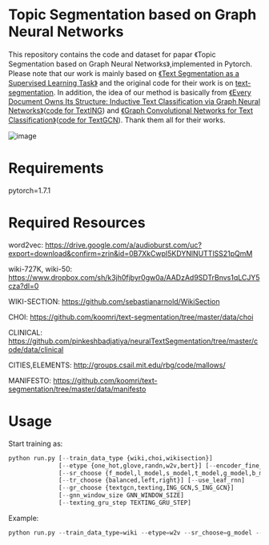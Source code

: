 # Topic Segmentation based on Graph Neural Networks
This repository contains the code and dataset for papar 《Topic Segmentation based on Graph Neural Networks》,implemented in Pytorch.
Please note that our work is mainly based on [《Text Segmentation as a Supervised Learning Task》](https://arxiv.org/abs/1803.09337) and the original code for their work is on [text-segmentation](https://github.com/koomri/text-segmentation).
In addition, the idea of our method is basically from [《Every Document Owns Its Structure: Inductive Text Classification via
Graph Neural Networks》](https://arxiv.org/abs/2004.13826)([code for TextING](https://github.com/CRIPAC-DIG/TextING)) and [《Graph Convolutional Networks for Text Classification》](https://arxiv.org/abs/1809.05679)([code for TextGCN](https://github.com/yao8839836/text_gcn)).
Thank them all for their works.

![image](https://user-images.githubusercontent.com/59757561/109381832-97079f80-7917-11eb-839c-d0c6f4f70dd7.png#pic_center)

# Requirements
pytorch=1.7.1

# Required Resources
word2vec:
https://drive.google.com/a/audioburst.com/uc?export=download&confirm=zrin&id=0B7XkCwpI5KDYNlNUTTlSS21pQmM

wiki-727K, wiki-50:
https://www.dropbox.com/sh/k3jh0fjbyr0gw0a/AADzAd9SDTrBnvs1qLCJY5cza?dl=0

WIKI-SECTION:
https://github.com/sebastianarnold/WikiSection

CHOI:
https://github.com/koomri/text-segmentation/tree/master/data/choi

CLINICAL:
https://github.com/pinkeshbadjatiya/neuralTextSegmentation/tree/master/code/data/clinical

CITIES,ELEMENTS:
http://groups.csail.mit.edu/rbg/code/mallows/

MANIFESTO:
https://github.com/koomri/text-segmentation/tree/master/data/manifesto



# Usage
Start training as:
```python
python run.py [--train_data_type {wiki,choi,wikisection}]
              [--etype {one_hot,glove,randn,w2v,bert}] [--encoder_fine_tune]
              [--sr_choose {f_model,l_model,s_model,t_model,g_model,b_model,random_baseline}]
              [--tr_choose {balanced,left,right}] [--use_leaf_rnn]
              [--gr_choose {textgcn,texting,ING_GCN,S_ING_GCN}]
              [--gnn_window_size GNN_WINDOW_SIZE]
              [--texting_gru_step TEXTING_GRU_STEP]
```
Example:
```python
python run.py --train_data_type=wiki --etype=w2v --sr_choose=g_model --gr_choose=ING_GCN
```
